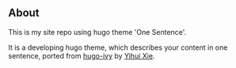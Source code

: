 ## About

This is my site repo using hugo theme 'One Sentence'.

It is a developing hugo theme, which describes your content in one sentence, ported from [hugo-ivy](https://github.com/yihui/hugo-ivy) by [Yihui Xie](https://yihui.org/).
